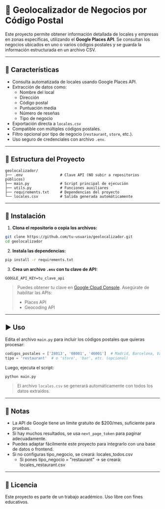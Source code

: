 # 📍 Geolocalizador de Negocios por Código Postal

Este proyecto permite obtener información detallada de locales y empresas en zonas específicas, utilizando el **Google Places API**. Se consultan los negocios ubicados en uno o varios códigos postales y se guarda la información estructurada en un archivo CSV.

---

## 🚀 Características

- Consulta automatizada de locales usando Google Places API.
- Extracción de datos como:
  - Nombre del local
  - Dirección
  - Código postal
  - Puntuación media
  - Número de reseñas
  - Tipo de negocio
- Exportación directa a `locales.csv`
- Compatible con múltiples códigos postales.
- Filtro opcional por tipo de negocio (`restaurant`, `store`, etc.).
- Uso seguro de credenciales con archivo `.env`.

---

## 📂 Estructura del Proyecto

```
geolocalizador/
├── .env                 # Clave API (NO subir a repositorios públicos)
├── main.py              # Script principal de ejecución
├── utils.py             # Funciones auxiliares
├── requirements.txt     # Dependencias del proyecto
└── locales.csv          # Salida generada automáticamente
```

---

## 🔧 Instalación

1. **Clona el repositorio o copia los archivos:**

```bash
git clone https://github.com/tu-usuario/geolocalizador.git
cd geolocalizador
```

2. **Instala las dependencias:**

```bash
pip install -r requirements.txt
```

3. **Crea un archivo `.env` con tu clave de API:**

```env
GOOGLE_API_KEY=tu_clave_api
```

> Puedes obtener tu clave en [Google Cloud Console](https://console.cloud.google.com/). Asegúrate de habilitar las APIs:
> - Places API
> - Geocoding API

---

## ▶️ Uso

Edita el archivo `main.py` para incluir los códigos postales que quieras procesar:

```python
codigos_postales = ['28013', '08001', '46001']  # Madrid, Barcelona, Valencia
tipo = 'restaurant'  # o 'store', 'bar', etc. (opcional)
```

Luego, ejecuta el script:

```bash
python main.py
```

> El archivo `locales.csv` se generará automáticamente con todos los datos extraídos.

---

## 📌 Notas

- La API de Google tiene un límite gratuito de $200/mes, suficiente para pruebas.
- Si hay muchos resultados, se usa `next_page_token` para paginar adecuadamente.
- Puedes adaptar fácilmente este proyecto para integrarlo con una base de datos o frontend.
- Si no configuras tipo_negocio, se creará: locales_todos.csv
    - Si pones tipo_negocio = "restaurant" → se creará: locales_restaurant.csv

---

## 📘 Licencia

Este proyecto es parte de un trabajo académico. Uso libre con fines educativos.